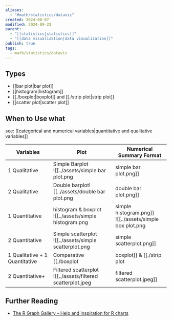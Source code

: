 ```yaml
---
aliases:
  - "#math/statistics/dataviz"
created: 2024-08-07
modified: 2024-09-23
parent:
  - "[[statistics|statistics]]"
  - "[[data visualization|data visualization]]"
publish: true
tags:
  - math/statistics/dataviz
---
```

## Types
- [[bar plot|bar plot]]
- [[histogram|histogram]]
- [[./boxplot|boxplot]] and [[./strip plot|strip plot]]
- [[scatter plot|scatter plot]]

## When to Use what
see: [[categorical and numerical variables|quantitative and qualitative variables]]

| Variables                      | Plot                                                                                                                                                             | Numerical Summary Format                                                              |
| ------------------------------ | ---------------------------------------------------------------------------------------------------------------------------------------------------------------- | ------------------------------------------------------------------------------------- |
| 1 Qualitative                  | Simple Barplot<br>![[../assets/simple bar plot.png|simple bar plot.png]]                                                                                                                       | [[frequency table|frequency table]]<br><br>Most popular category                                      |
| 2 Qualitative                  | Double barplot![[../assets/double bar plot.png|double bar plot.png]]                                                                                                                           | [[contingency table and mosaic plot\|contingency table]]<br><br>Most popular category |
| 1 Quantitative                 | histogram & boxplot<br>![[../assets/simple histogram.png|simple histogram.png]]<br>![[../assets/simple box plot.png|simple box plot.png]]                                                                                     | Mean, median, SD, IQR, range                                                          |
| 2 Quantitative                 | Simple scatterplot<br>![[../assets/simple scatterplot.png|simple scatterplot.png]]                                                                                                                | [[./correlation\|correlation coefficient]]<br><br>Linear model                          |
| 1 Qualitative + 1 Quantitative | Comparative [[./boxplot|boxplot]] & [[./strip plot|strip plot]] & Filtered histogram![[../assets/comparative boxplot.jpeg|comparative boxplot.jpeg]]<br>![[../assets/jittered-strip-plot.webp\|300]]<br>![[../assets/filtered histogram.jpeg|filtered histogram.jpeg]] |                                                                                       |
| 2 Quantitative+                | Filtered scatterplot<br>![[../assets/filtered scatterplot.jpeg|filtered scatterplot.jpeg]]                                                                                                           |                                                                                       |

## Further Reading
- [The R Graph Gallery – Help and inspiration for R charts](https://r-graph-gallery.com/)